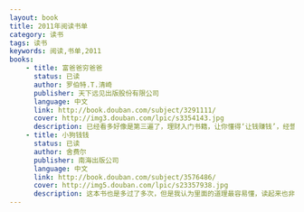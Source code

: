 ```yaml
---
layout: book
title: 2011年阅读书单
category: 读书
tags: 读书
keywords: 阅读,书单,2011
books: 
    - title: 富爸爸穷爸爸
      status: 已读
      author: 罗伯特.T.清崎 
      publisher: 天下远见出版股份有限公司
      language: 中文
      link: http://book.douban.com/subject/3291111/
      cover: http://img3.douban.com/lpic/s3354143.jpg
      description: 已经看多好像是第三遍了，理财入门书籍，让你懂得‘让钱赚钱’，经营‘自己的事业’的理念
    - title: 小狗钱钱
      status: 已读
      author: 舍费尔 
      publisher: 南海出版公司
      language: 中文
      link: http://book.douban.com/subject/3576486/
      cover: http://img5.douban.com/lpic/s23357938.jpg
      description: 这本书也是多过了多次，但是我认为里面的道理最容易懂，读起来也非常的有意思，里面的‘成功日记’、‘基金入门’理念非常的好
---
```

